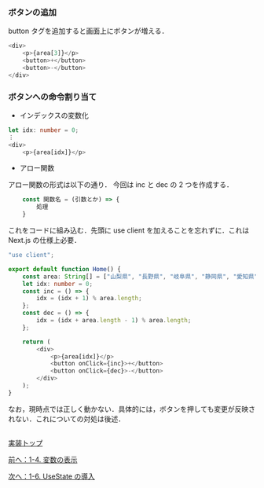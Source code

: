 ### ボタンの追加

button タグを追加すると画面上にボタンが増える．

```TypeScript
<div>
    <p>{area[3]}</p>
    <button>+</button>
    <button>-</button>
</div>
```

### ボタンへの命令割り当て

-   インデックスの変数化

```TypeScript
let idx: number = 0;
︙
<div>
    <p>{area[idx]}</p>
```

-   アロー関数

アロー関数の形式は以下の通り．
今回は inc と dec の 2 つを作成する．

```TypeScript
    const 関数名 = (引数とか) => {
        処理
    }
```

これをコードに組み込む．先頭に use client を加えることを忘れずに．これは Next.js の仕様上必要．

```TypeScript
"use client";

export default function Home() {
    const area: String[] = ["山梨県", "長野県", "岐阜県", "静岡県", "愛知県"];
    let idx: number = 0;
    const inc = () => {
        idx = (idx + 1) % area.length;
    };
    const dec = () => {
        idx = (idx + area.length - 1) % area.length;
    };

    return (
        <div>
            <p>{area[idx]}</p>
            <button onClick={inc}>+</button>
            <button onClick={dec}>-</button>
        </div>
    );
}
```

なお，現時点では正しく動かない．具体的には，ボタンを押しても変更が反映されない．これについての対処は後述．

##
[実装トップ](https://github.com/Tsuyopon-1067/its-nextjs-practice/blob/main/doc/implement/0_implement.md)

[前へ：1-4. 変数の表示](https://github.com/Tsuyopon-1067/its-nextjs-practice/blob/main/doc/implement/1_basic/4_displayVariable.md)

[次へ：1-6. UseState の導入](https://github.com/Tsuyopon-1067/its-nextjs-practice/blob/main/doc/implement/1_basic/6_useState.md)